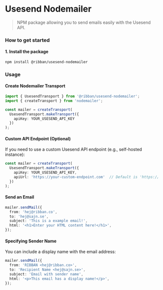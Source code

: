 # Usesend Nodemailer

> NPM package allowing you to send emails easily with the Usesend API. 

### How to get started

#### 1. Install the package

```bash
npm install @ribban/usesend-nodemailer
```

### Usage

#### Create Nodemailer Transport

```typescript
import { UsesendTransport } from '@ribban/usesend-nodemailer';
import { createTransport } from 'nodemailer';

const mailer = createTransport(
  UsesendTransport.makeTransport({
    apiKey: YOUR_USESEND_API_KEY
  })
);
```

#### Custom API Endpoint (Optional)
If you need to use a custom Usesend API endpoint (e.g., self-hosted instance):

```typescript
const mailer = createTransport(
  UsesendTransport.makeTransport({
    apiKey: YOUR_USESEND_API_KEY,
    apiUrl: 'https://your-custom-endpoint.com'  // Default is 'https://api.usesend.dev'
  })
);
```

#### Send an Email

```typescript
mailer.sendMail({
  from: 'hej@ribban.co',
  to: 'hej@sajn.se',
  subject: 'This is a example email!',
  html: '<h1>Enter your HTML content here!</h1>',
});
```

#### Specifying Sender Name

You can include a display name with the email address:

```typescript
mailer.sendMail({
  from: 'RIBBAN <hej@ribban.co>',
  to: 'Recipient Name <hej@sajn.se>',
  subject: 'Email with sender name',
  html: '<p>This email has a display name!</p>',
});
```
